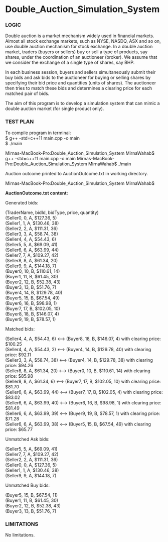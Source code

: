 # Double_Auction_Simulation_System

### LOGIC

  
  
Double auction is a market mechanism widely used in financial markets. 
Almost all stock exchange markets, such as NYSE, NASDQ, ASX and so on, use 
double auction mechanism for stock exchange. In a double auction market, 
traders (buyers or sellers) buy or sell a type of products, say shares, 
under the coordination of an auctioneer (broker). We assume that we consider 
the exchange of a single type of shares, say BHP. 

In each business session, buyers and sellers simultaneously submit their buy 
bids and ask bids to the auctioneer for buying or selling shares by specifying 
their bid price and quantities (units of shares). The auctioneer then tries to 
match these bids and determines a clearing price for each matched pair of bids. 

The aim of this program is to develop a simulation system that can mimic 
a double auction market (for single product only).

 
 
### TEST PLAN

To compile program in terminal: <br />
$  g++ -std=c++11 main.cpp -o main <br />
$  ./main


Mirnas-MacBook-Pro:Double_Auction_Simulation_System MirnaWahab$ g++ -std=c++11 main.cpp -o main
Mirnas-MacBook-Pro:Double_Auction_Simulation_System MirnaWahab$ ./main

Auction outcome printed to AuctionOutcome.txt in working directory.

Mirnas-MacBook-Pro:Double_Auction_Simulation_System MirnaWahab$ 



**AuctionOutcome.txt content:**

Generated bids:

(TraderName, bidId, bidType, price, quantity) <br />
(Seller0, 0, A,  $127.36, 5)  <br />
(Seller1, 1, A,  $130.46, 38) <br />
(Seller2, 2, A,  $111.31, 36) <br />
(Seller3, 3, A,  $58.74, 38) <br />
(Seller4, 4, A,  $54.43, 6) <br />
(Seller5, 5, A,  $69.09, 41) <br />
(Seller6, 6, A,  $63.99, 44) <br />
(Seller7, 7, A,  $109.27, 42) <br />
(Seller8, 8, A,  $61.34, 20) <br />
(Seller9, 9, A,  $144.18, 7) <br />
(Buyer0, 10, B,  $110.61, 14) <br />
(Buyer1, 11, B,  $61.45, 30) <br />
(Buyer2, 12, B,  $52.38, 43) <br />
(Buyer3, 13, B,  $51.76, 7) <br />
(Buyer4, 14, B,  $129.78, 40) <br />
(Buyer5, 15, B,  $67.54, 49) <br />
(Buyer6, 16, B,  $98.98, 1) <br />
(Buyer7, 17, B,  $102.05, 10) <br />
(Buyer8, 18, B,  $146.07, 4) <br />
(Buyer9, 19, B,  $78.57, 1) <br />

Matched bids: 

(Seller4, 4, A,  $54.43, 6) <--> (Buyer8, 18, B,  $146.07, 4) with clearing price: $100.25  <br />
(Seller4, 4, A,  $54.43, 2) <--> (Buyer4, 14, B,  $129.78, 40) with clearing price: $92.11  <br />
(Seller3, 3, A,  $58.74, 38) <--> (Buyer4, 14, B,  $129.78, 38) with clearing price: $94.26  <br />
(Seller8, 8, A,  $61.34, 20) <--> (Buyer0, 10, B,  $110.61, 14) with clearing price: $85.98  <br />
(Seller8, 8, A,  $61.34, 6) <--> (Buyer7, 17, B,  $102.05, 10) with clearing price: $81.70  <br />
(Seller6, 6, A,  $63.99, 44) <--> (Buyer7, 17, B,  $102.05, 4) with clearing price: $83.02  <br />
(Seller6, 6, A,  $63.99, 40) <--> (Buyer6, 16, B,  $98.98, 1) with clearing price: $81.49  <br />
(Seller6, 6, A,  $63.99, 39) <--> (Buyer9, 19, B,  $78.57, 1) with clearing price: $71.28  <br />
(Seller6, 6, A,  $63.99, 38) <--> (Buyer5, 15, B,  $67.54, 49) with clearing price: $65.77  <br />

Unmatched Ask bids:

(Seller5, 5, A,  $69.09, 41) <br />
(Seller7, 7, A,  $109.27, 42) <br />
(Seller2, 2, A,  $111.31, 36) <br />
(Seller0, 0, A,  $127.36, 5) <br />
(Seller1, 1, A,  $130.46, 38) <br />
(Seller9, 9, A,  $144.18, 7) <br />

Unmatched Buy bids:

(Buyer5, 15, B,  $67.54, 11) <br />
(Buyer1, 11, B,  $61.45, 30) <br />
(Buyer2, 12, B,  $52.38, 43) <br />
(Buyer3, 13, B,  $51.76, 7) <br />



### LIMITATIONS  

No limitations.
